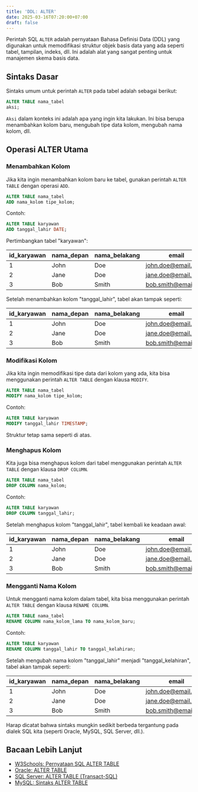 ```yaml
---
title: 'DDL: ALTER'
date: 2025-03-16T07:20:00+07:00
draft: false
---
```


Perintah SQL `ALTER` adalah pernyataan Bahasa Definisi Data (DDL) yang digunakan untuk memodifikasi struktur objek basis data yang ada seperti tabel, tampilan, indeks, dll. Ini adalah alat yang sangat penting untuk manajemen skema basis data.

## Sintaks Dasar

Sintaks umum untuk perintah `ALTER` pada tabel adalah sebagai berikut:

```sql
ALTER TABLE nama_tabel
aksi;
```

`Aksi` dalam konteks ini adalah apa yang ingin kita lakukan. Ini bisa berupa menambahkan kolom baru, mengubah tipe data kolom, mengubah nama kolom, dll.

## Operasi ALTER Utama

### Menambahkan Kolom

Jika kita ingin menambahkan kolom baru ke tabel, gunakan perintah `ALTER TABLE` dengan operasi `ADD`.

```sql
ALTER TABLE nama_tabel
ADD nama_kolom tipe_kolom;
```

Contoh:

```sql
ALTER TABLE karyawan
ADD tanggal_lahir DATE;
```

Pertimbangkan tabel "karyawan":

| id_karyawan | nama_depan | nama_belakang | email                                             |
| ----------- | ---------- | ------------- | ------------------------------------------------- |
| 1           | John       | Doe           | [john.doe@email.com](mailto:john.doe@email.com)   |
| 2           | Jane       | Doe           | [jane.doe@email.com](mailto:jane.doe@email.com)   |
| 3           | Bob        | Smith         | [bob.smith@email.com](mailto:bob.smith@email.com) |

Setelah menambahkan kolom "tanggal_lahir", tabel akan tampak seperti:

| id_karyawan | nama_depan | nama_belakang | email                                             | tanggal_lahir |
| ----------- | ---------- | ------------- | ------------------------------------------------- | ------------- |
| 1           | John       | Doe           | [john.doe@email.com](mailto:john.doe@email.com)   |               |
| 2           | Jane       | Doe           | [jane.doe@email.com](mailto:jane.doe@email.com)   |               |
| 3           | Bob        | Smith         | [bob.smith@email.com](mailto:bob.smith@email.com) |               |

### Modifikasi Kolom

Jika kita ingin memodifikasi tipe data dari kolom yang ada, kita bisa menggunakan perintah `ALTER TABLE` dengan klausa `MODIFY`.

```sql
ALTER TABLE nama_tabel
MODIFY nama_kolom tipe_kolom;
```

Contoh:

```sql
ALTER TABLE karyawan
MODIFY tanggal_lahir TIMESTAMP;
```

Struktur tetap sama seperti di atas.

### Menghapus Kolom

Kita juga bisa menghapus kolom dari tabel menggunakan perintah `ALTER TABLE` dengan klausa `DROP COLUMN`.

```sql
ALTER TABLE nama_tabel
DROP COLUMN nama_kolom;
```

Contoh:

```sql
ALTER TABLE karyawan
DROP COLUMN tanggal_lahir;
```

Setelah menghapus kolom "tanggal_lahir", tabel kembali ke keadaan awal:

| id_karyawan | nama_depan | nama_belakang | email                                             |
| ----------- | ---------- | ------------- | ------------------------------------------------- |
| 1           | John       | Doe           | [john.doe@email.com](mailto:john.doe@email.com)   |
| 2           | Jane       | Doe           | [jane.doe@email.com](mailto:jane.doe@email.com)   |
| 3           | Bob        | Smith         | [bob.smith@email.com](mailto:bob.smith@email.com) |

### Mengganti Nama Kolom

Untuk mengganti nama kolom dalam tabel, kita bisa menggunakan perintah `ALTER TABLE` dengan klausa `RENAME COLUMN`.

```sql
ALTER TABLE nama_tabel
RENAME COLUMN nama_kolom_lama TO nama_kolom_baru;
```

Contoh:

```sql
ALTER TABLE karyawan
RENAME COLUMN tanggal_lahir TO tanggal_kelahiran;
```

Setelah mengubah nama kolom "tanggal_lahir" menjadi "tanggal_kelahiran", tabel akan tampak seperti:

| id_karyawan | nama_depan | nama_belakang | email                                             | tanggal_kelahiran |
| ----------- | ---------- | ------------- | ------------------------------------------------- | ----------------- |
| 1           | John       | Doe           | [john.doe@email.com](mailto:john.doe@email.com)   |                   |
| 2           | Jane       | Doe           | [jane.doe@email.com](mailto:jane.doe@email.com)   |                   |
| 3           | Bob        | Smith         | [bob.smith@email.com](mailto:bob.smith@email.com) |                   |

Harap dicatat bahwa sintaks mungkin sedikit berbeda tergantung pada dialek SQL kita (seperti Oracle, MySQL, SQL Server, dll.).

## Bacaan Lebih Lanjut

- [W3Schools: Pernyataan SQL ALTER TABLE](https://www.w3schools.com/sql/sql_alter.asp)
- [Oracle: ALTER TABLE](https://docs.oracle.com/cd/B19306_01/server.102/b14200/statements_3001.htm)
- [SQL Server: ALTER TABLE (Transact-SQL)](https://docs.microsoft.com/en-us/sql/t-sql/statements/alter-table-transact-sql?view=sql-server-ver15)
- [MySQL: Sintaks ALTER TABLE](https://dev.mysql.com/doc/refman/8.0/en/alter-table.html)
